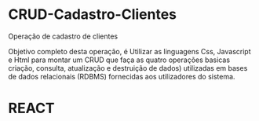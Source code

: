 # CRUD-Cadastro-Clientes
Operação de cadastro de clientes

Objetivo completo desta operação, é Utilizar as linguagens Css, Javascript e Html para montar um CRUD que faça as quatro operações basicas criação, consulta, atualização e destruição de dados) utilizadas em bases de dados relacionais (RDBMS) fornecidas aos utilizadores do sistema.

# REACT

